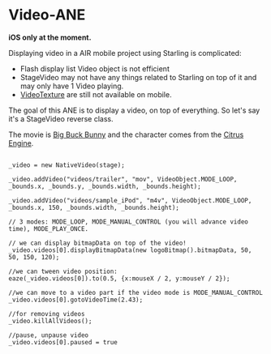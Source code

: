 Video-ANE
=========

**iOS only at the moment.**

Displaying video in a AIR mobile project using Starling is complicated:
- Flash display list Video object is not efficient
- StageVideo may not have any things related to Starling on top of it and may only have 1 Video playing.
- [VideoTexture](https://forums.adobe.com/message/6615256) are still not available on mobile.

The goal of this ANE is to display a video, on top of everything. So let's say it's a StageVideo reverse class.

The movie is [Big Buck Bunny](http://www.bigbuckbunny.org/) and the character comes from the [Citrus Engine](http://citrusengine.com).

```actionscript3

_video = new NativeVideo(stage);
			
_video.addVideo("videos/trailer", "mov", VideoObject.MODE_LOOP, _bounds.x, _bounds.y, _bounds.width, _bounds.height);
			
_video.addVideo("videos/sample_iPod", "m4v", VideoObject.MODE_LOOP, _bounds.x, 150, _bounds.width, _bounds.height);

// 3 modes: MODE_LOOP, MODE_MANUAL_CONTROL (you will advance video time), MODE_PLAY_ONCE.

// we can display bitmapData on top of the video!
_video.videos[0].displayBitmapData(new logoBitmap().bitmapData, 50, 50, 150, 120);

//we can tween video position:
eaze(_video.videos[0]).to(0.5, {x:mouseX / 2, y:mouseY / 2});

//we can move to a video part if the video mode is MODE_MANUAL_CONTROL
_video.videos[0].gotoVideoTime(2.43);

//for removing videos
_video.killAllVideos();

//pause, unpause video
_video.videos[0].paused = true

```